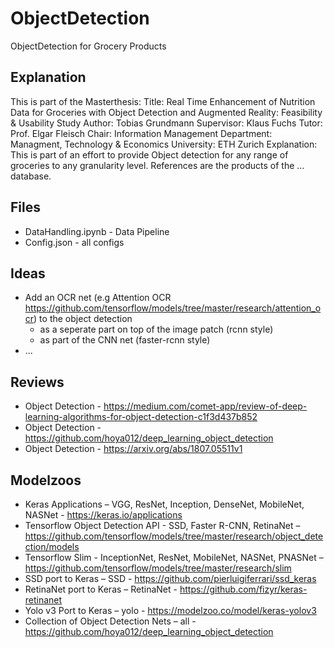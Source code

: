 # ObjectDetection
ObjectDetection for Grocery Products

## Explanation
This is part of the Masterthesis:
Title: Real Time Enhancement of Nutrition Data for Groceries with Object Detection and Augmented Reality: Feasibility & Usability Study
Author: Tobias Grundmann
Supervisor: Klaus Fuchs
Tutor: Prof. Elgar Fleisch
Chair: Information Management
Department: Managment, Technology & Economics
University: ETH Zurich
Explanation: This is part of an effort to provide Object detection for any range of groceries to any granularity level. References are the products of the ... database.


## Files
* DataHandling.ipynb - Data Pipeline
* Config.json - all configs


##  Ideas
* Add an OCR net (e.g Attention OCR https://github.com/tensorflow/models/tree/master/research/attention_ocr) to the object detection
   * as a seperate part on top of the image patch (rcnn style)
   * as part of the CNN net (faster-rcnn style)
* ...

## Reviews
* Object Detection - https://medium.com/comet-app/review-of-deep-learning-algorithms-for-object-detection-c1f3d437b852
* Object Detection - https://github.com/hoya012/deep_learning_object_detection
* Object Detection - https://arxiv.org/abs/1807.05511v1

## Modelzoos
* Keras Applications – VGG, ResNet, Inception, DenseNet, MobileNet, NASNet - https://keras.io/applications
* Tensorflow Object Detection API - SSD, Faster R-CNN, RetinaNet  – https://github.com/tensorflow/models/tree/master/research/object_detection/models
* Tensorflow Slim - InceptionNet, ResNet, MobileNet, NASNet, PNASNet –  https://github.com/tensorflow/models/tree/master/research/slim
* SSD port to Keras – SSD - https://github.com/pierluigiferrari/ssd_keras
* RetinaNet port to Keras – RetinaNet - https://github.com/fizyr/keras-retinanet
* Yolo v3 Port to Keras – yolo - https://modelzoo.co/model/keras-yolov3
* Collection of Object Detection Nets – all - https://github.com/hoya012/deep_learning_object_detection


